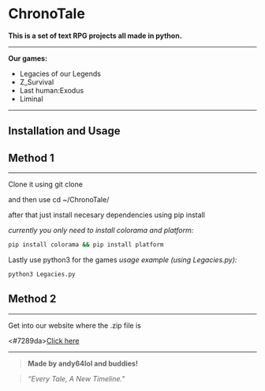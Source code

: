 # **ChronoTale**

**This is a set of text RPG projects all made in python.**

---

**Our games:**

* Legacies of our Legends
* Z_Survival
* Last human:Exodus
* Liminal

---

## Installation and Usage

## Method 1
---

Clone it using git clone

and then use cd ~/ChronoTale/

after that just install necesary dependencies using pip install

*currently you only need to install colorama and platform:*
```bash
pip install colorama && pip install platform
```

Lastly use python3 for the games
*usage example (using Legacies.py):*

```bash
python3 Legacies.py
```


## Method 2
---

Get into our website where the .zip file is

<#7289da>[Click here](https://andy64lol.github.io/ChronoTale/)

---

> **Made by andy64lol and buddies!**

> *“Every Tale, A New Timeline."*
